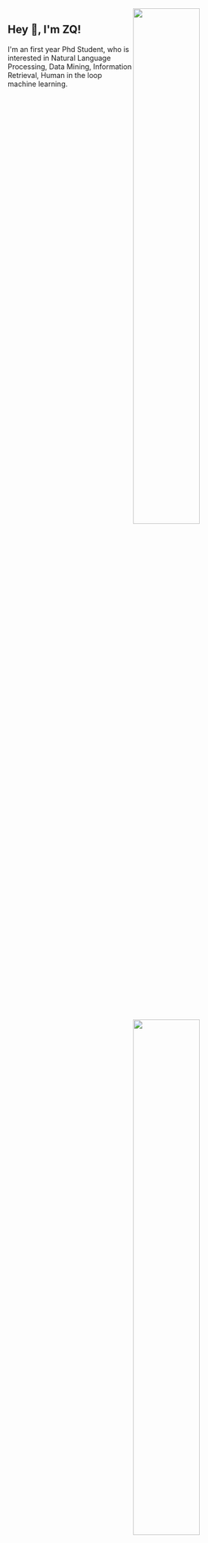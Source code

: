 <img align="right" width="51%" src="https://github-readme-stats.vercel.app/api?username=edzq&title_color=eb1f6a&icon_color=999&text_color=999999&bg_color=0,27282200,0000000F&show_icons=true&hide_border=true">

<img align='right' width='51%' src="https://github-readme-stats.vercel.app/api/top-langs/?username=edzq&hide=html,java,jupyter%20notebook,css&layout=compact&card_width=495&title_color=eb1f6a&icon_color=e28905&text_color=999999&bg_color=0,27282200,0000000F&hide_border=true">


## Hey 👋, I'm ZQ!

I'm an first year Phd Student, who is interested in Natural Language Processing, Data Mining, Information Retrieval, Human in the loop machine learning.
<!-- - 🔭 I’m currently working on  -->
<!-- - 🖥 Algorithm engineer -->
<!-- - 📫 How to reach me **ethanyt at qq.com** -->
